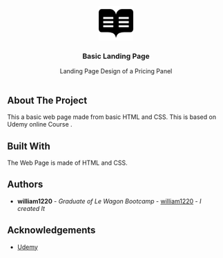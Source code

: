 <br/>
<p align="center">
  <a href="https://github.com/william1220/Pricing-Panel">
    <img src="images/readme.svg" alt="Logo" width="80" height="80">
  </a>

  <h3 align="center">Basic Landing Page</h3>

  <p align="center">
    Landing Page Design of a Pricing Panel
    <br/>
    <br/>
  </p>
</p>



## About The Project

This a basic web page made from basic HTML and CSS. This is based on Udemy online Course  . 

## Built With

The Web Page is made of HTML and CSS. 

## Authors

* **william1220** - *Graduate of Le Wagon Bootcamp* - [william1220](https://github.com/william1220/) - *I created It*

## Acknowledgements

* [Udemy](https://www.udemy.com/)

